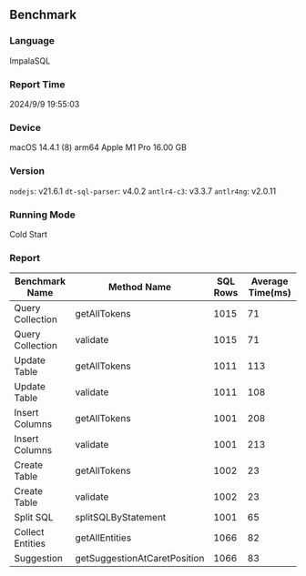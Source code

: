 ## Benchmark

### Language
ImpalaSQL

### Report Time
2024/9/9 19:55:03

### Device
macOS 14.4.1
(8) arm64 Apple M1 Pro
16.00 GB

### Version
`nodejs`: v21.6.1
`dt-sql-parser`: v4.0.2
`antlr4-c3`: v3.3.7
`antlr4ng`: v2.0.11

### Running Mode
Cold Start

### Report
| Benchmark Name |         Method Name        |SQL Rows|Average Time(ms)| 
|----------------|----------------------------|--------|----------------| 
|Query Collection|        getAllTokens        |  1015  |       71       | 
|Query Collection|          validate          |  1015  |       71       | 
|  Update Table  |        getAllTokens        |  1011  |       113      | 
|  Update Table  |          validate          |  1011  |       108      | 
| Insert Columns |        getAllTokens        |  1001  |       208      | 
| Insert Columns |          validate          |  1001  |       213      | 
|  Create Table  |        getAllTokens        |  1002  |       23       | 
|  Create Table  |          validate          |  1002  |       23       | 
|    Split SQL   |     splitSQLByStatement    |  1001  |       65       | 
|Collect Entities|       getAllEntities       |  1066  |       82       | 
|   Suggestion   |getSuggestionAtCaretPosition|  1066  |       83       | 



